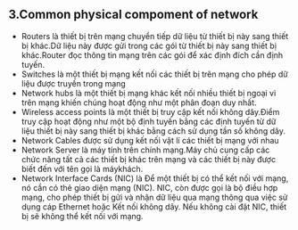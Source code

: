 ## 3.Common physical compoment of network
- Routers là thiết bị trên mạng chuyển tiếp dữ liệu từ thiết bị này sang thiết bị khác.Dữ liệu này được gửi trong các gói từ thiết bị này sang thiết bị khác.Router đọc thông tin  mạng trên các gói để xác định đích cần định tuyến.
- Switches là một thiết bị mạng kết nối các thiết bị trên mạng cho phép dữ liệu được truyền trong mạng 
- Network hubs là một thiết bị mạng khác kết nối nhiều thiết bị ngoại vi trên mạng khiến chúng hoạt động như một phân đoạn duy nhất.
- Wireless access points là một thiết bị truy cập kết nối không dây.Điểm truy cập hoạt động như một bộ định tuyến bằng các định tuyến từ dữ liệu thiết bị này sang thiết bị khác bằng cách sử dụng tần số không dây.
- Network Cables được sử dụng kết nối vật lí các thiết bị mạng với nhau 
- Network Server là máy tính trên chính mạng.Máy chủ cung cấp các chức năng tất cả các thiết bị khác trên mạng và các thiết bị này được biết đến với tên gọi là máykhách.
- Network Interface Cards (NIC) là Để một thiết bị có thể kết nối với mạng, nó cần có thẻ giao diện mạng (NIC). NIC, còn được gọi là bộ điều hợp mạng, cho phép thiết bị gửi và nhận dữ liệu qua mạng thông qua việc sử dụng cáp Ethernet hoặc Kết nối không dây. 
Nếu không cài đặt NIC, thiết bị sẽ không thể kết nối với mạng.